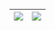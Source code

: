 
| <img align="center" src="https://github-readme-stats.vercel.app/api?username=ohmyputra&show_icons=true&include_all_commits=true&theme=panda&hide_border=true" /> | <img align="center" src="https://github-readme-stats.vercel.app/api/top-langs/?username=ohmyputra&layout=compact&theme=panda&hide_border=true&hide=html" /> |
| ------------- | ------------- |
